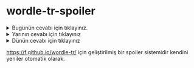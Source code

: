 # wordle-tr-spoiler

<details>
  <summary>Bugünün cevabı için tıklayınız.</summary>
  <br>
    <b> bende </b>
</details>

<details>
  <summary>Yarının cevabı için tıklayınız</summary>
  <br>
   <b> sarış </b>
</details>

<details>
  <summary>Dünün cevabı için tıklayınız </summary>
  <br>
  <b> şikar </b>
</details>

https://f.github.io/wordle-tr/ için geliştirilmiş bir spoiler sistemidir kendini yeniler otomatik olarak.

